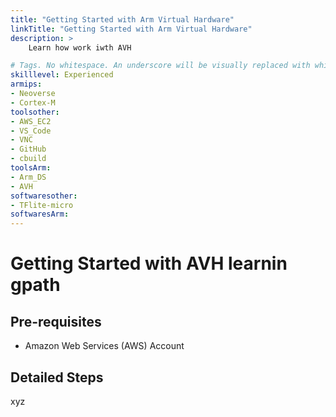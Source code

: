 ```yaml
---
title: "Getting Started with Arm Virtual Hardware"
linkTitle: "Getting Started with Arm Virtual Hardware"
description: >
    Learn how work iwth AVH

# Tags. No whitespace. An underscore will be visually replaced with whitespace.
skilllevel: Experienced
armips:
- Neoverse
- Cortex-M
toolsother:
- AWS_EC2
- VS_Code
- VNC
- GitHub
- cbuild
toolsArm:
- Arm_DS
- AVH
softwaresother:
- TFlite-micro
softwaresArm:
---
```


# Getting Started with AVH learnin gpath
## Pre-requisites

* Amazon Web Services (AWS) Account 

## Detailed Steps
xyz